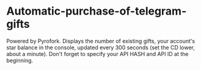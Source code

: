 # Automatic-purchase-of-telegram-gifts

Powered by Pyrofork. Displays the number of existing gifts, your account's star balance in the console, updated every 300 seconds (set the CD lower, about a minute). Don't forget to specify your API HASH and API ID at the beginning.
